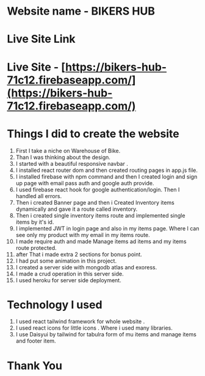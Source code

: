 # Website name - BIKERS HUB
# Live Site Link

# Live Site - [https://bikers-hub-71c12.firebaseapp.com/](https://bikers-hub-71c12.firebaseapp.com/)


# Things I did to create the website
1. First I take a niche on Warehouse of Bike.
2. Than I was thinking about the design.
3. I started with a beautiful responsive navbar .
4. I installed react router dom and then created routing pages in app.js file.
5. I installed firebase with npm command and then I created login and sign up page with email pass auth and google auth provide.
6. I used firebase react hook for google authentication/login. Then I handled all errors.
7. Then i created Banner page and then i Created Inventory items dynamically and gave it a route called inventory.
8. Then i created single inventory items route and implemented single items by it's id.
9. I implemented JWT in login page and also in my items page. Where I can see only my product with my email in my items route.
10. I made require auth and made Manage items ad items and my items route protected.
11. after That i made extra 2 sections for bonus point. 
12. I had put some animation in this project.
13. I created a server side with mongodb atlas and exoress.
14. I made a crud operation in this server side. 
15. I used heroku for server side deployment.
# Technology I used 
1. I used react tailwind framework for whole website . 
2. I used react icons for little icons . Where i used many libraries.
3. I use Daisyui by tailwind for tabulra form of mu items and manage items and footer item.

# Thank You
